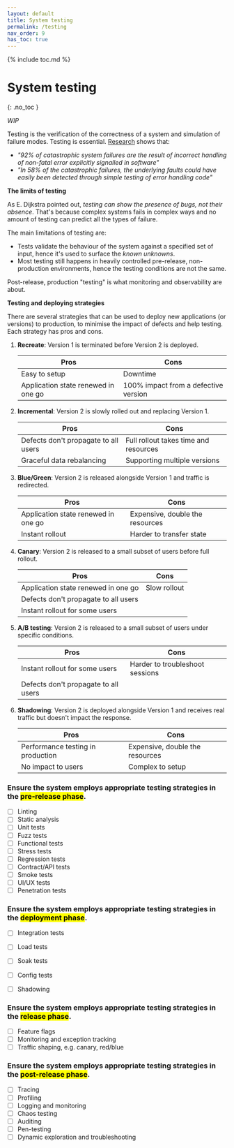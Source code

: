 ```yaml
---
layout: default
title: System testing
permalink: /testing
nav_order: 9
has_toc: true
---
```


{% include toc.md %}

# System testing

{: .no_toc }

_WIP_

<div class="note" markdown="1">

Testing is the verification of the correctness of a system and simulation of failure modes. Testing is essential. [Research](https://research.cs.queensu.ca/home/ahmed/home/teaching/CISC880/F18/papers/failure_analysis_osdi14.pdf) shows that:

* _"92% of catastrophic system failures are the result of incorrect handling of non-fatal error explicitly signalled in software"_
* _"In 58% of the catastrophic failures, the underlying faults could have easily been detected through simple testing of error handling code"_

**The limits of testing**

As E. Dijkstra pointed out, _testing can show the presence of bugs, not their absence_. That's because complex systems fails in complex ways and no amount of testing can predict all the types of failure.

The main limitations of testing are:

- Tests validate the behaviour of the system against a specified set of input, hence it's used to surface the _known unknowns_.
- Most testing still happens in heavily controlled pre-release, non-production environments, hence the testing conditions are not the same.

Post-release, production "testing" is what monitoring and observability are about.

**Testing and deploying strategies**

There are several strategies that can be used to deploy new applications (or versions) to production, to minimise the impact of defects and help testing. Each strategy has pros and cons.

1. **Recreate**: Version 1 is terminated before Version 2 is deployed.

    | Pros                                | Cons                                 |
    | ----------------------------------- | ------------------------------------ |
    | Easy to setup                       | Downtime                             |
    | Application state renewed in one go | 100% impact from a defective version |

2. **Incremental**: Version 2 is slowly rolled out and replacing Version 1.

    | Pros                                 | Cons                                  |
    | ------------------------------------ | ------------------------------------- |
    | Defects don't propagate to all users | Full rollout takes time and resources |
    | Graceful data rebalancing            | Supporting multiple versions          |

3. **Blue/Green**: Version 2 is released alongside Version 1 and traffic is redirected.

    | Pros                                | Cons                            |
    | ----------------------------------- | ------------------------------- |
    | Application state renewed in one go | Expensive, double the resources |
    | Instant rollout                     | Harder to transfer state        |

4. **Canary**: Version 2 is released to a small subset of users before full rollout.

    | Pros                                 | Cons         |
    | ------------------------------------ | ------------ |
    | Application state renewed in one go  | Slow rollout |
    | Defects don't propagate to all users |
    | Instant rollout for some users       |              |

5. **A/B testing**: Version 2 is released to a small subset of users under specific conditions.

    | Pros                                 | Cons                            |
    | ------------------------------------ | ------------------------------- |
    | Instant rollout for some users       | Harder to troubleshoot sessions |
    | Defects don't propagate to all users |                                 |

6. **Shadowing**: Version 2 is deployed alongside Version 1 and receives real traffic but doesn't impact the response.

    | Pros                              | Cons                            |
    | --------------------------------- | ------------------------------- |
    | Performance testing in production | Expensive, double the resources |
    | No impact to users                | Complex to setup                |

</div>

### Ensure the system employs appropriate testing strategies in the <mark>pre-release phase</mark>.

- [ ] Linting
- [ ] Static analysis
- [ ] Unit tests
- [ ] Fuzz tests
- [ ] Functional tests
- [ ] Stress tests
- [ ] Regression tests
- [ ] Contract/API tests
- [ ] Smoke tests
- [ ] UI/UX tests
- [ ] Penetration tests

### Ensure the system employs appropriate testing strategies in the <mark>deployment phase</mark>.

- [ ] Integration tests
- [ ] Load tests
- [ ] Soak tests
- [ ] Config tests
- [ ] Shadowing


### Ensure the system employs appropriate testing strategies in the <mark>release phase</mark>.

- [ ] Feature flags
- [ ] Monitoring and exception tracking
- [ ] Traffic shaping, e.g. canary, red/blue

### Ensure the system employs appropriate testing strategies in the <mark>post-release phase</mark>.

- [ ] Tracing
- [ ] Profiling
- [ ] Logging and monitoring
- [ ] Chaos testing
- [ ] Auditing
- [ ] Pen-testing
- [ ] Dynamic exploration and troubleshooting